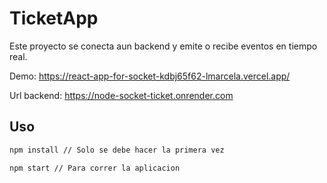 # TicketApp

Este proyecto se conecta aun backend y emite o recibe eventos en tiempo real.

Demo: https://react-app-for-socket-kdbj65f62-lmarcela.vercel.app/

Url backend: https://node-socket-ticket.onrender.com

## Uso

```bash
npm install // Solo se debe hacer la primera vez
```

```bash
npm start // Para correr la aplicacion
```
